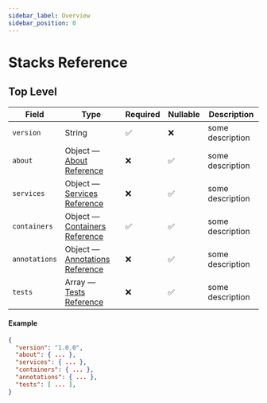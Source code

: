 ```yaml
---
sidebar_label: Overview
sidebar_position: 0
---
```


# Stacks Reference

## Top Level

| Field         | Type                                 | Required | Nullable | Description      |
|---------------|--------------------------------------|----------|----------|------------------|
| `version`     | String                               | ✅        | ❌        | some description |
| `about`       | Object — [About Reference]("")       | ❌        | ✅        | some description |
| `services`    | Object — [Services Reference]("")    | ❌        | ✅        | some description |
| `containers`  | Object — [Containers Reference]("")  | ✅        | ✅        | some description |
| `annotations` | Object — [Annotations Reference]("") | ❌        | ✅        | some description |
| `tests`       | Array — [Tests Reference]("")        | ❌        | ✅        | some description |

#### Example
```json
{
  "version": "1.0.0",
  "about": { ... },
  "services": { ... },
  "containers": { ... },
  "annotations": { ... },
  "tests": [ ... ],
}
```
